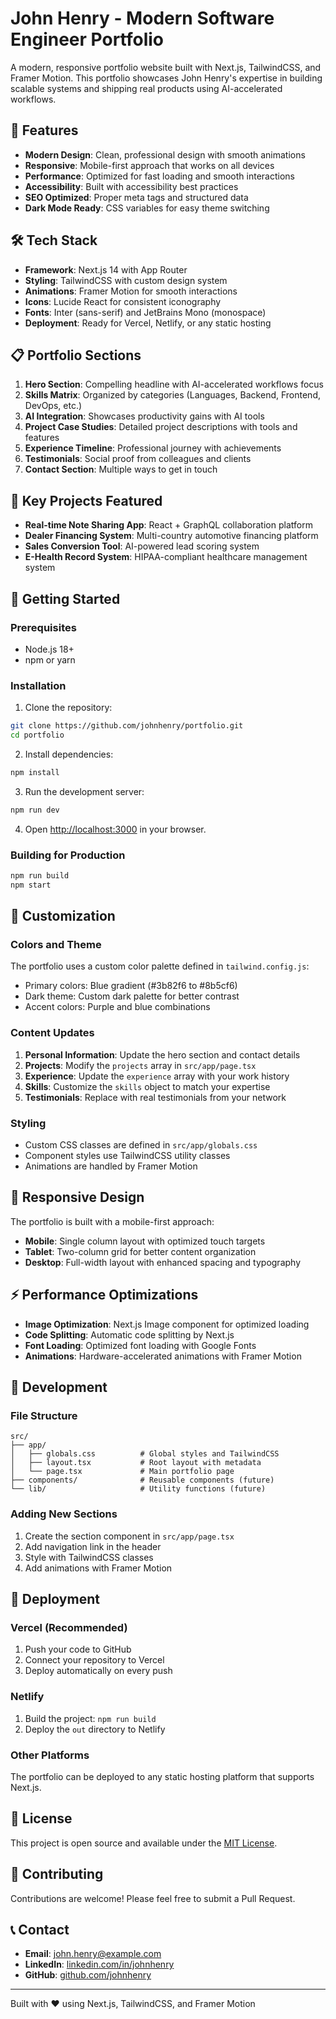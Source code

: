 # John Henry - Modern Software Engineer Portfolio

A modern, responsive portfolio website built with Next.js, TailwindCSS, and Framer Motion. This portfolio showcases John Henry's expertise in building scalable systems and shipping real products using AI-accelerated workflows.

## 🚀 Features

- **Modern Design**: Clean, professional design with smooth animations
- **Responsive**: Mobile-first approach that works on all devices
- **Performance**: Optimized for fast loading and smooth interactions
- **Accessibility**: Built with accessibility best practices
- **SEO Optimized**: Proper meta tags and structured data
- **Dark Mode Ready**: CSS variables for easy theme switching

## 🛠️ Tech Stack

- **Framework**: Next.js 14 with App Router
- **Styling**: TailwindCSS with custom design system
- **Animations**: Framer Motion for smooth interactions
- **Icons**: Lucide React for consistent iconography
- **Fonts**: Inter (sans-serif) and JetBrains Mono (monospace)
- **Deployment**: Ready for Vercel, Netlify, or any static hosting

## 📋 Portfolio Sections

1. **Hero Section**: Compelling headline with AI-accelerated workflows focus
2. **Skills Matrix**: Organized by categories (Languages, Backend, Frontend, DevOps, etc.)
3. **AI Integration**: Showcases productivity gains with AI tools
4. **Project Case Studies**: Detailed project descriptions with tools and features
5. **Experience Timeline**: Professional journey with achievements
6. **Testimonials**: Social proof from colleagues and clients
7. **Contact Section**: Multiple ways to get in touch

## 🎯 Key Projects Featured

- **Real-time Note Sharing App**: React + GraphQL collaboration platform
- **Dealer Financing System**: Multi-country automotive financing platform
- **Sales Conversion Tool**: AI-powered lead scoring system
- **E-Health Record System**: HIPAA-compliant healthcare management system

## 🚀 Getting Started

### Prerequisites

- Node.js 18+ 
- npm or yarn

### Installation

1. Clone the repository:
```bash
git clone https://github.com/johnhenry/portfolio.git
cd portfolio
```

2. Install dependencies:
```bash
npm install
```

3. Run the development server:
```bash
npm run dev
```

4. Open [http://localhost:3000](http://localhost:3000) in your browser.

### Building for Production

```bash
npm run build
npm start
```

## 🎨 Customization

### Colors and Theme

The portfolio uses a custom color palette defined in `tailwind.config.js`:

- Primary colors: Blue gradient (#3b82f6 to #8b5cf6)
- Dark theme: Custom dark palette for better contrast
- Accent colors: Purple and blue combinations

### Content Updates

1. **Personal Information**: Update the hero section and contact details
2. **Projects**: Modify the `projects` array in `src/app/page.tsx`
3. **Experience**: Update the `experience` array with your work history
4. **Skills**: Customize the `skills` object to match your expertise
5. **Testimonials**: Replace with real testimonials from your network

### Styling

- Custom CSS classes are defined in `src/app/globals.css`
- Component styles use TailwindCSS utility classes
- Animations are handled by Framer Motion

## 📱 Responsive Design

The portfolio is built with a mobile-first approach:

- **Mobile**: Single column layout with optimized touch targets
- **Tablet**: Two-column grid for better content organization
- **Desktop**: Full-width layout with enhanced spacing and typography

## ⚡ Performance Optimizations

- **Image Optimization**: Next.js Image component for optimized loading
- **Code Splitting**: Automatic code splitting by Next.js
- **Font Loading**: Optimized font loading with Google Fonts
- **Animations**: Hardware-accelerated animations with Framer Motion

## 🔧 Development

### File Structure

```
src/
├── app/
│   ├── globals.css          # Global styles and TailwindCSS
│   ├── layout.tsx           # Root layout with metadata
│   └── page.tsx             # Main portfolio page
├── components/              # Reusable components (future)
└── lib/                     # Utility functions (future)
```

### Adding New Sections

1. Create the section component in `src/app/page.tsx`
2. Add navigation link in the header
3. Style with TailwindCSS classes
4. Add animations with Framer Motion

## 🚀 Deployment

### Vercel (Recommended)

1. Push your code to GitHub
2. Connect your repository to Vercel
3. Deploy automatically on every push

### Netlify

1. Build the project: `npm run build`
2. Deploy the `out` directory to Netlify

### Other Platforms

The portfolio can be deployed to any static hosting platform that supports Next.js.

## 📄 License

This project is open source and available under the [MIT License](LICENSE).

## 🤝 Contributing

Contributions are welcome! Please feel free to submit a Pull Request.

## 📞 Contact

- **Email**: john.henry@example.com
- **LinkedIn**: [linkedin.com/in/johnhenry](https://linkedin.com/in/johnhenry)
- **GitHub**: [github.com/johnhenry](https://github.com/johnhenry)

---

Built with ❤️ using Next.js, TailwindCSS, and Framer Motion

